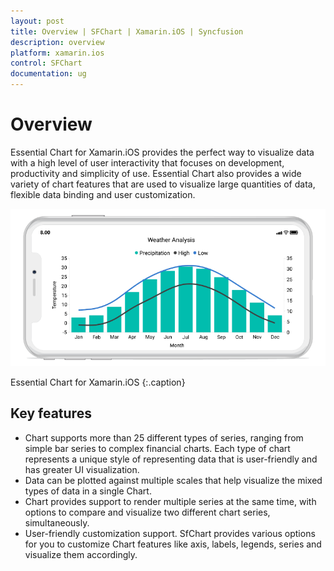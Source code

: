 ```yaml
---
layout: post
title: Overview | SFChart | Xamarin.iOS | Syncfusion
description: overview
platform: xamarin.ios
control: SFChart
documentation: ug
---
```


# Overview

Essential Chart for Xamarin.iOS provides the perfect way to visualize data with a high level of user interactivity that focuses on development, productivity and simplicity of use. Essential Chart also provides a wide variety of chart features that are used to visualize large quantities of data, flexible data binding and user customization.

![Overview of Xamarin.iOS Chart](Overview_images/Overview_img1.png)           

Essential Chart for Xamarin.iOS
{:.caption}

## Key features

* Chart supports more than 25 different types of series, ranging from simple bar series to complex financial charts. Each type of chart represents a unique style of representing data that is user-friendly and has greater UI visualization.
* Data can be plotted against multiple scales that help visualize the mixed types of data in a single Chart.
* Chart provides support to render multiple series at the same time, with options to compare and visualize two different chart series, simultaneously.
* User-friendly customization support. SfChart provides various options for you to customize Chart features like axis, labels, legends, series and visualize them accordingly.
